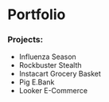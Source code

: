 # Portfolio
### Projects:
- Influenza Season
- Rockbuster Stealth
- Instacart Grocery Basket
- Pig E.Bank
- Looker E-Commerce
